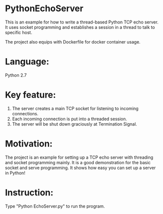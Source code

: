# PythonEchoServer
This is an example for how to write a thread-based Python TCP echo server. It uses socket programming and establishes a session in a thread to talk to specific host.

The project also equips with Dockerfile for docker container usage.

# Language:
Python 2.7

# Key feature:

1. The server creates a main TCP socket for listening to incoming connections.
2. Each incoming connection is put into a threaded session.
3. The server will be shut down graciously at Termination Signal.

# Motivation:

The project is an example for setting up a TCP echo server with threading and socket programming mainly. It is a good demonstration for the basic socket and serve programming.
It shows how easy you can set up a server in Python!

# Instruction:

Type "Python EchoServer.py" to run the program.


